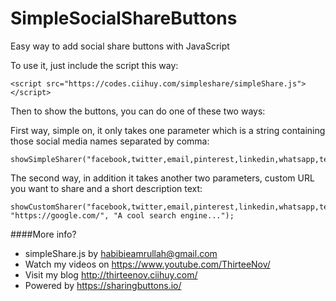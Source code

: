 # SimpleSocialShareButtons
Easy way to add social share buttons with JavaScript

To use it, just include the script this way: 
```
<script src="https://codes.ciihuy.com/simpleshare/simpleShare.js"></script>
```

Then to show the buttons, you can do one of these two ways:

First way, simple on, it only takes one parameter which is a string containing those social media names separated by comma:
```
showSimpleSharer("facebook,twitter,email,pinterest,linkedin,whatsapp,telegram");
```

The second way, in addition it takes another two parameters, custom URL you want to share and a short description text:
```
showCustomSharer("facebook,twitter,email,pinterest,linkedin,whatsapp,telegram", "https://google.com/", "A cool search engine...");
```

####More info?
- simpleShare.js by habibieamrullah@gmail.com
- Watch my videos on https://www.youtube.com/ThirteeNov/
- Visit my blog http://thirteenov.ciihuy.com/
- Powered by https://sharingbuttons.io/
